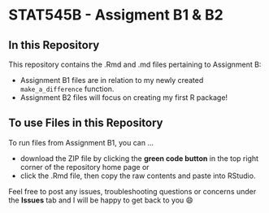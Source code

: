 # STAT545B - Assigment B1 & B2 

## In this Repository

This repository contains the .Rmd and .md files pertaining to Assignment B:
* Assignment B1 files are in relation to my newly created `make_a_difference` function.
* Assignment B2 files will focus on creating my first R package!

## To use Files in this Repository

To run files from Assignment B1, you can ...
* download the ZIP file by clicking the **green code button** in the top right corner of the repository home page or
* click the .Rmd file, then copy the raw contents and paste into RStudio.

Feel free to post any issues, troubleshooting questions or concerns under the **Issues** tab and I will be happy to get back to you :smile:
